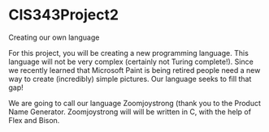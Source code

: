 # CIS343Project2
Creating our own language

For this project, you will be creating a new programming language. This language will not be very complex (certainly not Turing complete!). Since we recently learned that Microsoft Paint is being retired people need a new way to create (incredibly) simple pictures. Our language seeks to fill that gap!

We are going to call our language Zoomjoystrong (thank you to the Product Name Generator. Zoomjoystrong will will be written in C, with the help of Flex and Bison.
